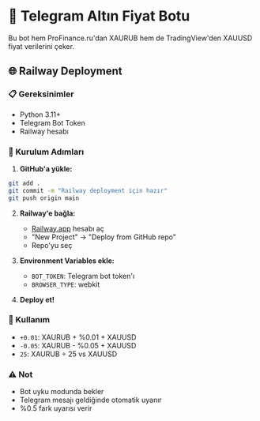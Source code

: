 # 🚀 Telegram Altın Fiyat Botu

Bu bot hem ProFinance.ru'dan XAURUB hem de TradingView'den XAUUSD fiyat verilerini çeker.

## 🌐 Railway Deployment

### 📋 Gereksinimler
- Python 3.11+
- Telegram Bot Token
- Railway hesabı

### 🚀 Kurulum Adımları

1. **GitHub'a yükle:**
```bash
git add .
git commit -m "Railway deployment için hazır"
git push origin main
```

2. **Railway'e bağla:**
   - [Railway.app](https://railway.app) hesabı aç
   - "New Project" → "Deploy from GitHub repo"
   - Repo'yu seç

3. **Environment Variables ekle:**
   - `BOT_TOKEN`: Telegram bot token'ı
   - `BROWSER_TYPE`: webkit

4. **Deploy et!**

### 📱 Kullanım
- `+0.01`: XAURUB + %0.01 + XAUUSD
- `-0.05`: XAURUB - %0.05 + XAUUSD  
- `25`: XAURUB ÷ 25 vs XAUUSD

### ⚠️ Not
- Bot uyku modunda bekler
- Telegram mesajı geldiğinde otomatik uyanır
- %0.5 fark uyarısı verir
